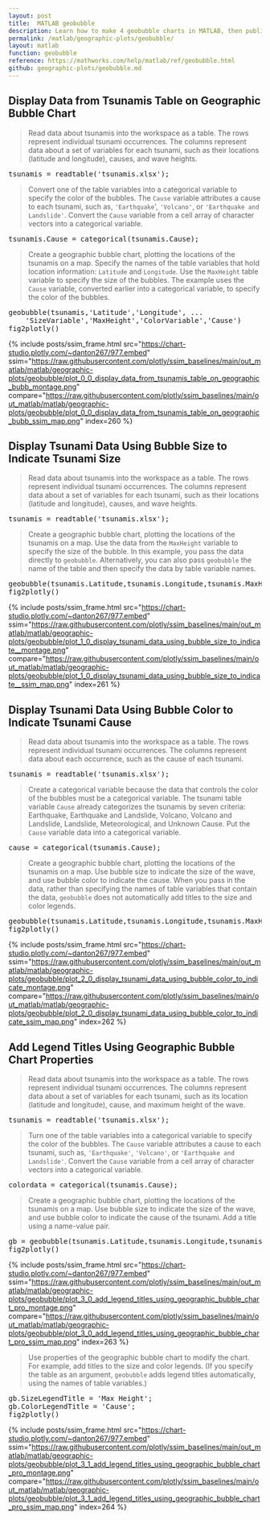 ```yaml
---
layout: post
title:  MATLAB geobubble
description: Learn how to make 4 geobubble charts in MATLAB, then publish them to the Web with Plotly.
permalink: /matlab/geographic-plots/geobubble/
layout: matlab
function: geobubble
reference: https://mathworks.com/help/matlab/ref/geobubble.html
github: geographic-plots/geobubble.md
---
```


## Display Data from Tsunamis Table on Geographic Bubble Chart

> Read data about tsunamis into the workspace as a table. The rows represent individual tsunami occurrences. The columns represent data about a set of variables for each tsunami, such as their locations (latitude and longitude), causes, and wave heights. 

<pre class="mcode">tsunamis = readtable('tsunamis.xlsx');</pre>
> Convert one of the table variables into a categorical variable to specify the color of the bubbles. The `Cause` variable attributes a cause to each tsunami, such as, `'Earthquake`', `'Volcano'`, or `'Earthquake and Landslide'`. Convert the `Cause` variable from a cell array of character vectors into a categorical variable.

<pre class="mcode">tsunamis.Cause = categorical(tsunamis.Cause);</pre>
> Create a geographic bubble chart, plotting the locations of the tsunamis on a map. Specify the names of the table variables that hold location information: `Latitude` and `Longitude`. Use the `MaxHeight` table variable to specify the size of the bubbles. The example uses the `Cause` variable, converted earlier into a categorical variable, to specify the color of the bubbles.

<pre class="mcode">geobubble(tsunamis,'Latitude','Longitude', ...
    'SizeVariable','MaxHeight','ColorVariable','Cause')
fig2plotly()</pre>
{% include posts/ssim_frame.html 
  src="https://chart-studio.plotly.com/~danton267/977.embed" 
  ssim="https://raw.githubusercontent.com/plotly/ssim_baselines/main/out_matlab/matlab/geographic-plots/geobubble/plot_0_0_display_data_from_tsunamis_table_on_geographic_bubb_montage.png" 
  compare="https://raw.githubusercontent.com/plotly/ssim_baselines/main/out_matlab/matlab/geographic-plots/geobubble/plot_0_0_display_data_from_tsunamis_table_on_geographic_bubb_ssim_map.png" 
  index=260
%}



<!--------------------- EXAMPLE BREAK ------------------------->

## Display Tsunami Data Using Bubble Size to Indicate Tsunami Size

> Read data about tsunamis into the workspace as a table. The rows represent individual tsunami occurrences. The columns represent data about a set of variables for each tsunami, such as their locations (latitude and longitude), causes, and wave heights. 

<pre class="mcode">tsunamis = readtable('tsunamis.xlsx');</pre>
> Create a geographic bubble chart, plotting the locations of the tsunamis on a map. Use the data from the `MaxHeight` variable to specify the size of the bubble. In this example, you pass the data directly to `geobubble`. Alternatively, you can also pass `geobubble` the name of the table and then specify the data by table variable names.

<pre class="mcode">geobubble(tsunamis.Latitude,tsunamis.Longitude,tsunamis.MaxHeight)
fig2plotly()</pre>
{% include posts/ssim_frame.html 
  src="https://chart-studio.plotly.com/~danton267/977.embed" 
  ssim="https://raw.githubusercontent.com/plotly/ssim_baselines/main/out_matlab/matlab/geographic-plots/geobubble/plot_1_0_display_tsunami_data_using_bubble_size_to_indicate__montage.png" 
  compare="https://raw.githubusercontent.com/plotly/ssim_baselines/main/out_matlab/matlab/geographic-plots/geobubble/plot_1_0_display_tsunami_data_using_bubble_size_to_indicate__ssim_map.png" 
  index=261
%}



<!--------------------- EXAMPLE BREAK ------------------------->

## Display Tsunami Data Using Bubble Color to Indicate Tsunami Cause

> Read data about tsunamis into the workspace as a table. The rows represent individual tsunami occurrences. The columns represent data about each occurrence, such as the cause of each tsunami. 

<pre class="mcode">tsunamis = readtable('tsunamis.xlsx');</pre>
> Create a categorical variable because the data that controls the color of the bubbles must be a categorical variable. The tsunami table variable `Cause` already categorizes the tsunamis by seven criteria: Earthquake, Earthquake and Landslide, Volcano, Volcano and Landslide, Landslide, Meteorological, and Unknown Cause. Put the `Cause` variable data into a categorical variable.

<pre class="mcode">cause = categorical(tsunamis.Cause);</pre>
> Create a geographic bubble chart, plotting the locations of the tsunamis on a map. Use bubble size to indicate the size of the wave, and use bubble color to indicate the cause. When you pass in the data, rather than specifying the names of table variables that contain the data, `geobubble` does not automatically add titles to the size and color legends. 

<pre class="mcode">geobubble(tsunamis.Latitude,tsunamis.Longitude,tsunamis.MaxHeight,cause)
fig2plotly()</pre>
{% include posts/ssim_frame.html 
  src="https://chart-studio.plotly.com/~danton267/977.embed" 
  ssim="https://raw.githubusercontent.com/plotly/ssim_baselines/main/out_matlab/matlab/geographic-plots/geobubble/plot_2_0_display_tsunami_data_using_bubble_color_to_indicate_montage.png" 
  compare="https://raw.githubusercontent.com/plotly/ssim_baselines/main/out_matlab/matlab/geographic-plots/geobubble/plot_2_0_display_tsunami_data_using_bubble_color_to_indicate_ssim_map.png" 
  index=262
%}



<!--------------------- EXAMPLE BREAK ------------------------->

## Add Legend Titles Using Geographic Bubble Chart Properties

> Read data about tsunamis into the workspace as a table. The rows represent individual tsunami occurrences. The columns represent data about a set of variables for each tsunami, such as its location (latitude and longitude), cause, and maximum height of the wave.

<pre class="mcode">tsunamis = readtable('tsunamis.xlsx');</pre>
> Turn one of the table variables into a categorical variable to specify the color of the bubbles. The `Cause` variable attributes a cause to each tsunami, such as, `'Earthquake'`, `'Volcano'`, or `'Earthquake and Landslide'`. Convert the `Cause` variable from a cell array of character vectors into a categorical variable.

<pre class="mcode">colordata = categorical(tsunamis.Cause);</pre>
> Create a geographic bubble chart, plotting the locations of the tsunamis on a map. Use bubble size to indicate the size of the wave, and use bubble color to indicate the cause of the tsunami. Add a title using a name-value pair.

<pre class="mcode">gb = geobubble(tsunamis.Latitude,tsunamis.Longitude,tsunamis.MaxHeight,colordata,'Title','Tsunamis');
fig2plotly()</pre>
{% include posts/ssim_frame.html 
  src="https://chart-studio.plotly.com/~danton267/977.embed" 
  ssim="https://raw.githubusercontent.com/plotly/ssim_baselines/main/out_matlab/matlab/geographic-plots/geobubble/plot_3_0_add_legend_titles_using_geographic_bubble_chart_pro_montage.png" 
  compare="https://raw.githubusercontent.com/plotly/ssim_baselines/main/out_matlab/matlab/geographic-plots/geobubble/plot_3_0_add_legend_titles_using_geographic_bubble_chart_pro_ssim_map.png" 
  index=263
%}

> Use properties of the geographic bubble chart to modify the chart. For example, add titles to the size and color legends. (If you specify the table as an argument, `geobubble` adds legend titles automatically, using the names of table variables.)

<pre class="mcode">gb.SizeLegendTitle = 'Max Height';
gb.ColorLegendTitle = 'Cause';
fig2plotly()</pre>
{% include posts/ssim_frame.html 
  src="https://chart-studio.plotly.com/~danton267/977.embed" 
  ssim="https://raw.githubusercontent.com/plotly/ssim_baselines/main/out_matlab/matlab/geographic-plots/geobubble/plot_3_1_add_legend_titles_using_geographic_bubble_chart_pro_montage.png" 
  compare="https://raw.githubusercontent.com/plotly/ssim_baselines/main/out_matlab/matlab/geographic-plots/geobubble/plot_3_1_add_legend_titles_using_geographic_bubble_chart_pro_ssim_map.png" 
  index=264
%}



<!--------------------- EXAMPLE BREAK ------------------------->


